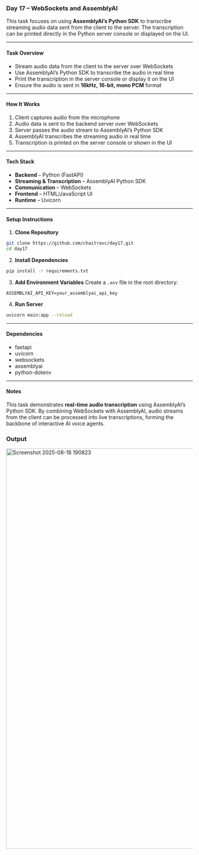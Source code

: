 

### Day 17 – WebSockets and AssemblyAI

This task focuses on using **AssemblyAI’s Python SDK** to transcribe streaming audio data sent from the client to the server. The transcription can be printed directly in the Python server console or displayed on the UI.

---

#### Task Overview

* Stream audio data from the client to the server over WebSockets
* Use AssemblyAI’s Python SDK to transcribe the audio in real time
* Print the transcription in the server console or display it on the UI
* Ensure the audio is sent in **16kHz, 16-bit, mono PCM** format

---

#### How It Works

1. Client captures audio from the microphone
2. Audio data is sent to the backend server over WebSockets
3. Server passes the audio stream to AssemblyAI’s Python SDK
4. AssemblyAI transcribes the streaming audio in real time
5. Transcription is printed on the server console or shown in the UI

---

#### Tech Stack

* **Backend** – Python (FastAPI)
* **Streaming & Transcription** – AssemblyAI Python SDK
* **Communication** – WebSockets
* **Frontend** – HTML/JavaScript UI
* **Runtime** – Uvicorn

---

#### Setup Instructions

1. **Clone Repository**

```bash
git clone https://github.com/chaitravc/day17.git
cd day17
```

2. **Install Dependencies**

```bash
pip install -r requirements.txt
```

3. **Add Environment Variables**
   Create a `.env` file in the root directory:

```env
ASSEMBLYAI_API_KEY=your_assemblyai_api_key
```

4. **Run Server**

```bash
uvicorn main:app --reload
```

---



#### Dependencies

* fastapi
* uvicorn
* websockets
* assemblyai
* python-dotenv

---

#### Notes

This task demonstrates **real-time audio transcription** using AssemblyAI’s Python SDK. By combining WebSockets with AssemblyAI, audio streams from the client can be processed into live transcriptions, forming the backbone of interactive AI voice agents.

### Output
<img width="1920" height="1080" alt="Screenshot 2025-08-18 190823" src="https://github.com/user-attachments/assets/f6378238-5003-4144-b2c0-eaad7f421487" />

